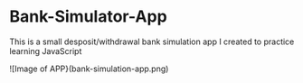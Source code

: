 # Bank-Simulator-App
This is a small desposit/withdrawal bank simulation app I created to practice learning JavaScript  

![Image of APP}(bank-simulation-app.png)
